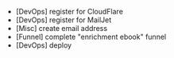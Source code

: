 - [DevOps] register for CloudFlare
- [DevOps] register for MailJet
- [Misc]   create email address
- [Funnel] complete "enrichment ebook" funnel
- [DevOps] deploy
